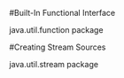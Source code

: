 #Built-In Functional Interface

java.util.function package

#Creating Stream Sources

java.util.stream package

